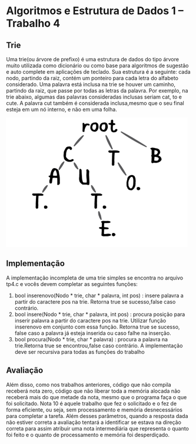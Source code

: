 # Algoritmos e Estrutura de Dados 1 – Trabalho 4

## Trie

Uma trie(ou  árvore  de  prefixo) é  uma  estrutura  de  dados  do  tipo  árvore muito utilizada como dicionário ou como base para algoritmos de sugestão e auto complete em aplicações de teclado. 
Sua  estrutura  é  a  seguinte:   cada  nodo,  partindo  da  raiz,  contém  um ponteiro para cada letra do alfabeto considerado.  Uma palavra está inclusa na trie se houver um caminho, partindo da raiz, que passe por todas as letras da palavra.  Por exemplo, na trie abaixo, algumas das palavras consideradas inclusas seriam cat, to e cute.  A palavra cut também é considerada inclusa,mesmo que o seu final esteja em um nó interno, e não em uma folha.

![Árvore Binária](arvore.png)

## Implementação

A implementação incompleta de uma trie simples se encontra no arquivo tp4.c e vocês devem completar as seguintes funções:
1. bool inserenovo(Nodo * trie, char * palavra, int pos) : insere palavra a partir do caractere pos na trie. Retorna true se sucesso,false caso contrário.
2. bool insere(Nodo * trie, char * palavra, int pos) : procura posição para inserir palavra a partir do caractere pos na trie. Utilizar função inserenovo em conjunto com essa função. Retorna true se sucesso, false caso a palavra já esteja inserida ou caso falhe na inserção.
3. bool procura(Nodo * trie, char * palavra) : procura a palavra na trie.Retorna true se encontrou,false caso contrário. A implementação deve ser recursiva para todas as funções do trabalho

## Avaliação

Além disso, como nos trabalhos anteriores, código que não compila receberá nota zero, código que não liberar toda a memória alocada não receberá mais do que metade da nota, mesmo que o programa faça o que foi solicitado. Nota 10 é aquele trabalho que fez o solicitado e o fez de forma eficiente, ou seja, sem processamento e memória desnecessários para completar a tarefa. Além desses parâmetros, quando a resposta dada não estiver correta a avaliação tentará a identificar se estava na direção correta para assim atribuir uma nota intermediária que representa o quanto foi feito e o quanto de processamento e memória foi desperdiçado.
